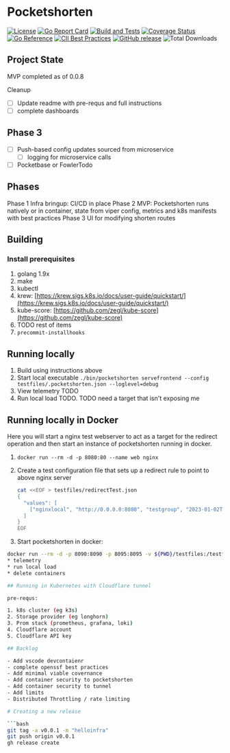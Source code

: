 # Pocketshorten

[![License](https://img.shields.io/github/license/clarkezone/pocketshorten.svg)](https://github.com/clarkezone/pocketshorten/blob/main/LICENSE)
[![Go Report Card](https://goreportcard.com/badge/github.com/clarkezone/pocketshorten)](https://goreportcard.com/report/github.com/clarkezone/pocketshorten)
[![Build and Tests](https://github.com/clarkezone/pocketshorten/workflows/run%20tests/badge.svg)](https://github.com/clarkezone/pocketshorten/actions?query=workflow%3A%22run+tests%22) [![Coverage Status](https://coveralls.io/repos/github/clarkezone/pocketshorten/badge.svg?branch=main)](https://coveralls.io/github/clarkezone/pocketshorten?branch=main)
[![Go Reference](https://pkg.go.dev/badge/github.com/clarkezone/pocketshorten.svg)](https://pkg.go.dev/github.com/clarkezone/pocketshorten)
[![CII Best Practices](https://bestpractices.coreinfrastructure.org/projects/6231/badge)](https://bestpractices.coreinfrastructure.org/projects/6231)
[![GitHub release](https://img.shields.io/github/release/clarkezone/pocketshorten.svg?style=flat-square)](https://github.com/clarkezone/pocketshorten/releases)
![Total Downloads](https://img.shields.io/github/downloads/clarkezone/pocketshorten/total?logo=github&logoColor=white)

## Project State

MVP completed as of 0.0.8

Cleanup

- [ ] Update readme with pre-requs and full instructions
- [ ] complete dashboards

## Phase 3

- [ ] Push-based config updates sourced from microservice
  - [ ] logging for microservice calls
- [ ] Pocketbase or FowlerTodo

## Phases

Phase 1 Infra bringup: CI/CD in place
Phase 2 MVP: Pocketshorten runs natively or in container, state from viper config, metrics and k8s manifests with best practices
Phase 3 UI for modifying shorten routes

## Building

### Install prerequisites

1. golang 1.9x
2. make
3. kubectl
4. krew: [https://krew.sigs.k8s.io/docs/user-guide/quickstart/](https://krew.sigs.k8s.io/docs/user-guide/quickstart/)
5. kube-score: [https://github.com/zegl/kube-score](https://github.com/zegl/kube-score)
6. TODO rest of items
7. `precommit-installhooks`

## Running locally

1. Build using instructions above
2. Start local executable
   `./bin/pocketshorten servefrontend --config testfiles/.pocketshorten.json --loglevel=debug`
3. View telemetry TODO
4. Run local load TODO. TODO need a target that isn't exposing me

## Running locally in Docker

Here you will start a nginx test webserver to act as
a target for the redirect operation and then start an instance
of pocketshorten running in docker.

1. `docker run --rm -d -p 8080:80 --name web nginx`
2. Create a test configuration file that sets up a redirect rule to
   point to above nginx server

   ```bash
   cat <<EOF > testfiles/redirectTest.json
   {
     "values": [
       ["nginxlocal", "http://0.0.0.0:8080", "testgroup", "2023-01-02T15:04:05-0700"]
     ]
   }
   EOF
   ```

3. Start pocketshorten in docker:

````bash
docker run --rm -d -p 8090:8090 -p 8095:8095 -v ${PWD}/testfiles:/testfiles -e LOGLEVEL=debug --name web nginx registry.hub.docker.com/clarkezone/pocketshorten:main servefrontend --config /testfiles/redirectTest.json```
* telemetry
* run local load
* delete containers

## Running in Kubernetes with Cloudflare tunnel

pre-requs:

1. k8s cluster (eg k3s)
2. Storage provider (eg longhorn)
3. Prom stack (prometheus, grafana, loki)
4. Cloudflare account
5. Cloudflare API key

## Backlog

- Add vscode devcontaienr
- complete openssf best practices
- Add minimal viable covernance
- Add container security to pocketshorten
- Add container security to tunnel
- Add limits
- Distributed Throttling / rate limiting

# Creating a new release

```bash
git tag -a v0.0.1 -m "helloinfra"
git push origin v0.0.1
gh release create
````
